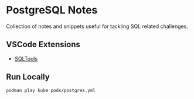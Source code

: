 # PostgreSQL  Notes

Collection of notes and snippets useful for tackling SQL related challenges.

## VSCode Extensions

- [SQLTools](https://marketplace.visualstudio.com/items?itemName=mtxr.sqltools)

## Run Locally

```sh
podman play kube pods/postgres.yml
```
